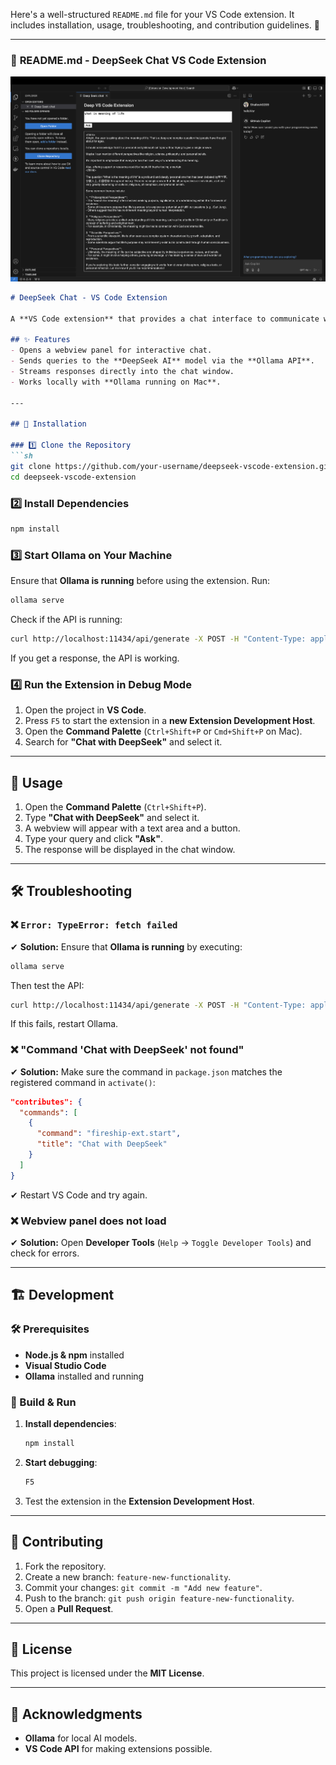 Here's a well-structured `README.md` file for your VS Code extension. It includes installation, usage, troubleshooting, and contribution guidelines. 🚀

---

### 📄 **README.md - DeepSeek Chat VS Code Extension**

![DeepSeek Chat UI](deepseek-chat.png)


```markdown
# DeepSeek Chat - VS Code Extension

A **VS Code extension** that provides a chat interface to communicate with **DeepSeek AI** using the **Ollama API**. This extension enables developers to query DeepSeek AI directly from the VS Code editor.

## ✨ Features
- Opens a webview panel for interactive chat.
- Sends queries to the **DeepSeek AI** model via the **Ollama API**.
- Streams responses directly into the chat window.
- Works locally with **Ollama running on Mac**.

---

## 🚀 Installation

### 1️⃣ Clone the Repository
```sh
git clone https://github.com/your-username/deepseek-vscode-extension.git
cd deepseek-vscode-extension
```

### 2️⃣ Install Dependencies
```sh
npm install
```

### 3️⃣ Start Ollama on Your Machine
Ensure that **Ollama is running** before using the extension. Run:
```sh
ollama serve
```

Check if the API is running:
```sh
curl http://localhost:11434/api/generate -X POST -H "Content-Type: application/json" -d '{"model":"deepseek-r1", "prompt":"Hello"}'
```
If you get a response, the API is working.

### 4️⃣ Run the Extension in Debug Mode
1. Open the project in **VS Code**.
2. Press `F5` to start the extension in a **new Extension Development Host**.
3. Open the **Command Palette** (`Ctrl+Shift+P` or `Cmd+Shift+P` on Mac).
4. Search for **"Chat with DeepSeek"** and select it.

---

## 🔧 Usage

1. Open the **Command Palette** (`Ctrl+Shift+P`).
2. Type **"Chat with DeepSeek"** and select it.
3. A webview will appear with a text area and a button.
4. Type your query and click **"Ask"**.
5. The response will be displayed in the chat window.

---

## 🛠️ Troubleshooting

### ❌ `Error: TypeError: fetch failed`
✔ **Solution:** Ensure that **Ollama is running** by executing:
```sh
ollama serve
```
Then test the API:
```sh
curl http://localhost:11434/api/generate -X POST -H "Content-Type: application/json" -d '{"model":"deepseek-r1", "prompt":"Hello"}'
```
If this fails, restart Ollama.

### ❌ "Command 'Chat with DeepSeek' not found"
✔ **Solution:** Make sure the command in `package.json` matches the registered command in `activate()`:
```json
"contributes": {
  "commands": [
    {
      "command": "fireship-ext.start",
      "title": "Chat with DeepSeek"
    }
  ]
}
```
✔ Restart VS Code and try again.

### ❌ Webview panel does not load
✔ **Solution:** Open **Developer Tools** (`Help` → `Toggle Developer Tools`) and check for errors.

---

## 🏗️ Development

### 🛠️ Prerequisites
- **Node.js & npm** installed
- **Visual Studio Code**
- **Ollama** installed and running

### 🔨 Build & Run
1. **Install dependencies**:
   ```sh
   npm install
   ```
2. **Start debugging**:
   ```sh
   F5
   ```
3. Test the extension in the **Extension Development Host**.

---

## 🤝 Contributing
1. Fork the repository.
2. Create a new branch: `feature-new-functionality`.
3. Commit your changes: `git commit -m "Add new feature"`.
4. Push to the branch: `git push origin feature-new-functionality`.
5. Open a **Pull Request**.

---

## 📜 License
This project is licensed under the **MIT License**.

---

## 🌟 Acknowledgments
- **Ollama** for local AI models.
- **VS Code API** for making extensions possible.
